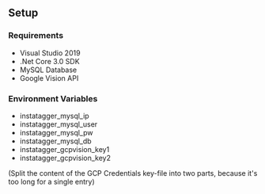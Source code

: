 
## Setup
### Requirements
  * Visual Studio 2019
  * .Net Core 3.0 SDK
  * MySQL Database
  * Google Vision API

### Environment Variables
  * instatagger_mysql_ip
  * instatagger_mysql_user
  * instatagger_mysql_pw
  * instatagger_mysql_db
  * instatagger_gcpvision_key1
  * instatagger_gcpvision_key2
  
(Split the content of the GCP Credentials key-file into two parts, because it's too long for a single entry)
